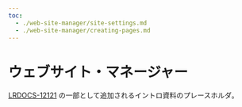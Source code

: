 ```yaml
---
toc:
  - ./web-site-manager/site-settings.md
  - ./web-site-manager/creating-pages.md
---
```

# ウェブサイト・マネージャー

[LRDOCS-12121](https://liferay.atlassian.net/browse/LRDOCS-12121) の一部として追加されるイントロ資料のプレースホルダ。

<!-- Include the grid for the modules, here's Liferay Administrator's as an example:


-->
